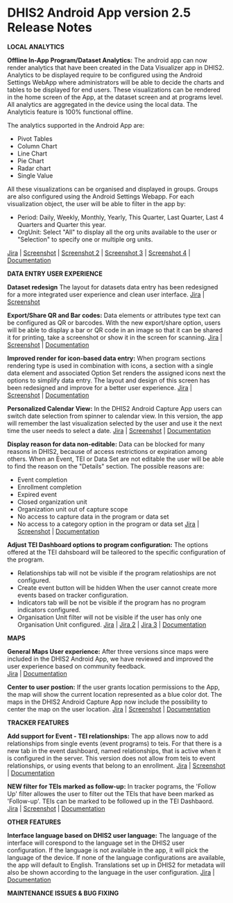# DHIS2 Android App version 2.5 Release Notes
<!-- BEGIN-WEBSITE-SYNC-ID:android -->

<!-- Analytics -->
**LOCAL ANALYTICS**

**Offline In-App Program/Dataset Analytics:** The android app can now render analytics that have been created in the Data Visualizer app in DHIS2. Analytics to be displayed require to be configured using the Android Settings WebApp where administrators will be able to decide the charts and tables to be displayed for end users. 
These visualizations can be rendered in the home screen of the App, at the dataset screen and at programs level. All analytics are aggregated in the device using the local data. The Analyticis feature is 100% functional offline.

The analytics supported in the Android App are:
- Pivot Tables
- Column Chart
- Line Chart
- Pie Chart
- Radar chart
- Single Value

All these visualizations can be organised and displayed in groups. Groups are also configured using the Android Settings Webapp. For each visualization object, the user will be able to filter in the app by:

- Period: Daily, Weekly, Monthly, Yearly, This Quarter, Last Quarter, Last 4 Quarters and Quarter this year.
- OrgUnit: Select "All" to display all the org units available to the user or "Selection" to specify one or multiple org units.

[Jira](https://jira.dhis2.org/browse/ANDROAPP-2557) | [Screenshot](https://s3.eu-west-1.amazonaws.com/content.dhis2.org/dhis2-android/release+notes+2.5/Android-2-5-Local+Analytics+-+Home.png) | [Screenshot 2](https://s3.eu-west-1.amazonaws.com/content.dhis2.org/dhis2-android/release+notes+2.5/Android-2-5-Local+Analytics+-+Filtering.png) | [Screenshot 3](https://s3.eu-west-1.amazonaws.com/content.dhis2.org/dhis2-android/release+notes+2.5/Android-2-5-Local+Analytics+-+Groups.png) | [Screenshot 4](https://s3.eu-west-1.amazonaws.com/content.dhis2.org/dhis2-android/release+notes+2.5/Android-2-5-Local+Analytics+-+Android+Settings+Webapp.png) | [Documentation]()


**DATA ENTRY USER EXPERIENCE**

**Dataset redesign** The layout for datasets data entry has been redesigned for a more integrated user experience and clean user interface. [Jira](https://jira.dhis2.org/browse/ANDROAPP-4382) | [Screenshot](https://s3.eu-west-1.amazonaws.com/content.dhis2.org/dhis2-android/release+notes+2.5/Android-2-5-Data+Sets+New+style.png)

**Export/Share QR and Bar codes:** Data elements or attributes type text can be configured as QR or barcodes. With the new export/share option, users will be able to display a bar or QR code in an image so that it can be shared it for printing, take a screenshot or show it in the screen for scanning.
[Jira](https://jira.dhis2.org/browse/ANDROAPP-3891) | [Screenshot](https://s3.eu-west-1.amazonaws.com/content.dhis2.org/dhis2-android/release+notes+2.5/Android-2-5-Export+Share+QR+Code.png) | [Documentation]()

**Improved render for icon-based data entry:** When program sections rendering type is used in combination with icons, a section with a single data element and associated Option Set renders the assigned icons next the options to simplify data entry. The layout and design of this screen has been redesigned and improve for a better user experience. 
[Jira](https://jira.dhis2.org/browse/ANDROAPP-4027) | [Screenshot](https://s3.eu-west-1.amazonaws.com/content.dhis2.org/dhis2-android/release+notes+2.5/Android-2-5-Visual+Data+Entry.png) | [Documentation]()

**Personalized Calendar View:** In the DHIS2 Android Capture App users can switch date selection from spinner to calendar view. In this version, the app will remember the last visualization selected by the user and use it the next time the user needs to select a date.
[Jira](https://jira.dhis2.org/browse/ANDROAPP-2402) | [Screenshot](https://s3.eu-west-1.amazonaws.com/content.dhis2.org/dhis2-android/release+notes+2.5/Android-2-5-Calendar.png) | [Documentation]()

**Display reason for data non-editable:** Data can be blocked for many reasons in DHIS2, because of access restrictions or expiration among others. When an Event, TEI or Data Set are not editable the user will be able to find the reason on the "Details" section.  The possible reasons are:
- Event completion
- Enrollment completion
- Expired event
- Closed organization unit
- Organization unit out of capture scope
- No access to capture data in the program or data set
- No access to a category option in the program or data set 
[Jira](https://jira.dhis2.org/browse/ANDROAPP-3565) | [Screenshot](https://s3.eu-west-1.amazonaws.com/content.dhis2.org/dhis2-android/release+notes+2.5/Android-2-5-Non+Editable+Data.png) | [Documentation]()

**Adjust TEI Dashboard options to program configuration:** The options offered at the TEI dahsboard will be taileored to the specific configuration of the program.
- Relationships tab will not be visible if the program relatioships are not configured.
- Create event button will be hidden When the user cannot create more events based on tracker configuration.
- Indicators tab will be not be visible if the program has no program indicators configured.
- Organisation Unit filter will not be visible if the user has only one Organisation Unit configured.
[Jira](https://jira.dhis2.org/browse/ANDROAPP-4097) | [Jira 2](https://jira.dhis2.org/browse/ANDROAPP-3129) | [Jira 3](https://jira.dhis2.org/browse/ANDROAPP-4099) | [Documentation]()


**MAPS**

**General Maps User experience:** After three versions since maps were included in the DHIS2 Android App, we have reviewed and improved the user experience based on community feedback.  
[Jira](https://jira.dhis2.org/browse/ANDROAPP-4024) | [Documentation]()

**Center to user postion:** If the user grants location permissions to the App, the map will show the current location represented as a blue color dot. The maps in the DHIS2 Android Capture App now include the possibility to center the map on the user location. 
[Jira](https://jira.dhis2.org/browse/ANDROAPP-3583) | [Screenshot](https://s3.eu-west-1.amazonaws.com/content.dhis2.org/dhis2-android/release+notes+2.5/Android-2-5-User+position.png) | [Documentation]()

**TRACKER FEATURES**

**Add support for Event - TEI relationships:** The app allows now to add relationships from single events (event programs) to teis. For that there is a new tab in the event dashboard, named relationships, that is active when it is configured in the server. This version does not allow from teis to event relationships, or using events that belong to an enrollment. [Jira](https://jira.dhis2.org/browse/ANDROAPP-2275) | [Screenshot](https://s3.eu-west-1.amazonaws.com/content.dhis2.org/dhis2-android/release+notes+2.5/Android-2-5-Event+TEI+Relationships.png) | [Documentation]()

**NEW filter for TEIs marked as follow-up:** In tracker pograms, the 'Follow Up' filter allowes the user to filter out the TEIs that have been marked as 'Follow-up'. TEIs can be marked to be followed up in the TEI Dashbaord.
[Jira](https://jira.dhis2.org/browse/ANDROAPP-3304) | [Screenshot](https://s3.eu-west-1.amazonaws.com/content.dhis2.org/dhis2-android/release+notes+2.5/Android-2-5-Follow+Up+Filter.png) | [Documentation]()

**OTHER FEATURES**

**Interface language based on DHIS2 user language:** The language of the interface will corespond to the language set in the DHIS2 user configuration. If the language is not available in the app, it will pick the language of the device. If none of the language configurations are available, the app will default to English.
Translations set up in DHIS2 for metadata will also be shown according to the language in the user configuration.
[Jira](https://jira.dhis2.org/browse/ANDROAPP-2925) | [Documentation]()

**MAINTENANCE ISSUES & BUG FIXING**


<!-- END-WEBSITE-SYNC-ID:android -->
